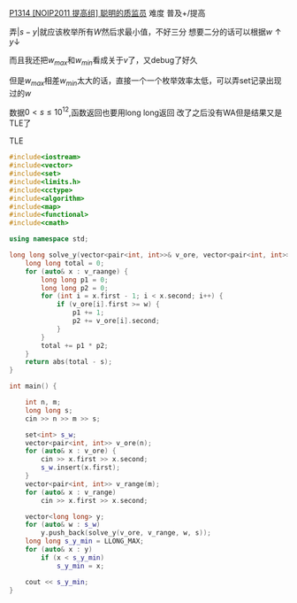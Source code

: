 [P1314 [NOIP2011 提高组] 聪明的质监员](https://www.luogu.com.cn/problem/P1314)
难度
普及+/提高

弄$|s-y|$就应该枚举所有$W$然后求最小值，不好三分
想要二分的话可以根据$w↑ y↓$

而且我还把$w_{max}$和$w_{min}$看成关于$v$了，又debug了好久

但是$w_{max}$相差$w_{min}$太大的话，直接一个一个枚举效率太低，可以弄set记录出现过的$w$

数据$0<s\leq10^{12}$,函数返回也要用long long返回
改了之后没有WA但是结果又是TLE了

TLE
```c++
#include<iostream>
#include<vector>
#include<set>
#include<limits.h>
#include<cctype>
#include<algorithm>
#include<map>
#include<functional>
#include<cmath>

using namespace std;

long long solve_y(vector<pair<int, int>>& v_ore, vector<pair<int, int>>& v_raange, int w,long long s) {
	long long total = 0;
	for (auto& x : v_raange) {
		long long p1 = 0;
		long long p2 = 0;
		for (int i = x.first - 1; i < x.second; i++) {
			if (v_ore[i].first >= w) {
				p1 += 1;
				p2 += v_ore[i].second;
			}
		}
		total += p1 * p2;
	}
	return abs(total - s);
}

int main() {

	int n, m;
	long long s;
	cin >> n >> m >> s;

	set<int> s_w;
	vector<pair<int, int>> v_ore(n);
	for (auto& x : v_ore) {
		cin >> x.first >> x.second;
		s_w.insert(x.first);
	}
	vector<pair<int, int>> v_range(m);
	for (auto& x : v_range)
		cin >> x.first >> x.second;

	vector<long long> y;
	for (auto& w : s_w)
		y.push_back(solve_y(v_ore, v_range, w, s));
	long long s_y_min = LLONG_MAX;
	for (auto& x : y)
		if (x < s_y_min)
			s_y_min = x;

	cout << s_y_min;
}
```

